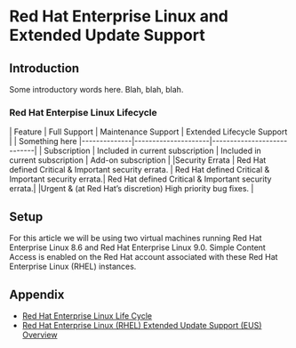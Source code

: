 # Red Hat Enterprise Linux and Extended Update Support

## Introduction

Some introductory words here. Blah, blah, blah.  

### **Red Hat Enterpise Linux Lifecycle**
| Feature | Full Support | Maintenance Support | Extended Lifecycle Support |
| Something here |--------------|---------------------|----------------------------|
| Subscription | Included in current subscription | Included in current subscription | Add-on subscription |
|Security Errata | Red Hat defined Critical & Important security errata. | Red Hat defined Critical & Important security errata.| Red Hat defined Critical & Important security errata.|
|Urgent & (at Red Hat’s discretion) High priority bug fixes. |

## Setup
For this article we will be using two virtual machines running Red Hat Enterprise Linux 8.6 and Red Hat Enterprise Linux 9.0.  Simple Content Access is enabled on the Red Hat account associated with these Red Hat Enterprise Linux (RHEL) instances.


## Appendix
- [Red Hat Enterprise Linux Life Cycle](https://access.redhat.com/support/policy/updates/errata)
- [Red Hat Enterprise Linux (RHEL) Extended Update Support (EUS) Overview](https://access.redhat.com/articles/rhel-eus)
